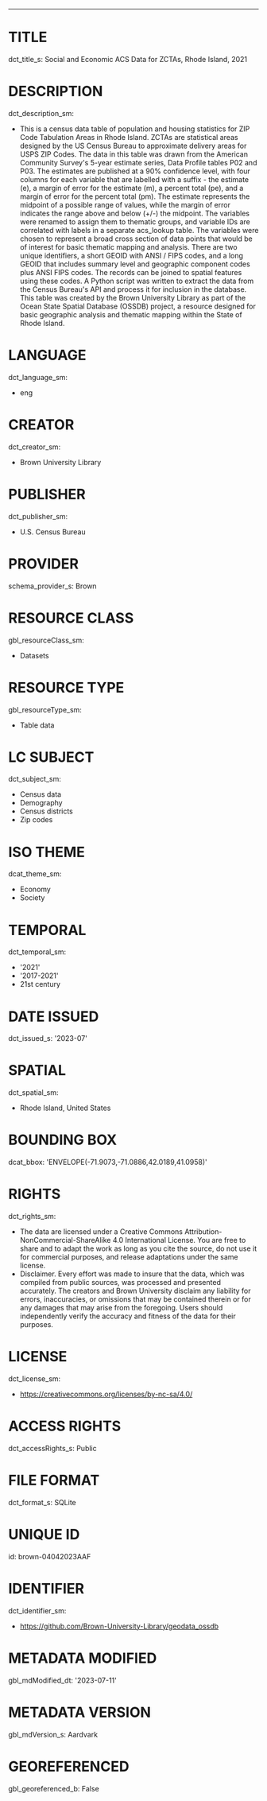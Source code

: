 ---
# TITLE
dct_title_s: Social and Economic ACS Data for ZCTAs, Rhode Island, 2021

# DESCRIPTION
dct_description_sm:
- This is a census data table of population and housing statistics for ZIP Code Tabulation Areas in Rhode Island. ZCTAs are statistical areas designed by the US Census Bureau to approximate delivery areas for USPS ZIP Codes. The data in this table was drawn from the American Community Survey's 5-year estimate series, Data Profile tables P02 and P03. The estimates are published at a 90% confidence level, with four columns for each variable that are labelled with a suffix - the estimate (e), a margin of error for the estimate (m), a percent total (pe), and a margin of error for the percent total (pm). The estimate represents the midpoint of a possible range of values, while the margin of error indicates the range above and below (+/-) the midpoint. The variables were renamed to assign them to thematic groups, and variable IDs are correlated with labels in a separate acs_lookup table. The variables were chosen to represent a broad cross section of data points that would be of interest for basic thematic mapping and analysis. There are two unique identifiers, a short GEOID with ANSI / FIPS codes, and a long GEOID that includes summary level and geographic component codes plus ANSI FIPS codes. The records can be joined to spatial features using these codes. A Python script was written to extract the data from the Census Bureau's API and process it for inclusion in the database. This table was created by the Brown University Library as part of the Ocean State Spatial Database (OSSDB) project, a resource designed for basic geographic analysis and thematic mapping within the State of Rhode Island.

# LANGUAGE
dct_language_sm:
- eng

# CREATOR
dct_creator_sm:
- Brown University Library

# PUBLISHER
dct_publisher_sm:
- U.S. Census Bureau

# PROVIDER
schema_provider_s: Brown

# RESOURCE CLASS
gbl_resourceClass_sm: 
- Datasets

# RESOURCE TYPE
gbl_resourceType_sm:
- Table data

# LC SUBJECT
dct_subject_sm:
- Census data
- Demography
- Census districts
- Zip codes

# ISO THEME
dcat_theme_sm:
- Economy
- Society

# TEMPORAL
dct_temporal_sm:
- '2021'
- '2017-2021'
- 21st century

# DATE ISSUED
dct_issued_s: '2023-07'

# SPATIAL
dct_spatial_sm:
- Rhode Island, United States

# BOUNDING BOX
dcat_bbox: 'ENVELOPE(-71.9073,-71.0886,42.0189,41.0958)'

# RIGHTS
dct_rights_sm: 
- The data are licensed under a Creative Commons Attribution-NonCommercial-ShareAlike 4.0 International License. You are free to share and to adapt the work as long as you cite the source, do not use it for commercial purposes, and release adaptations under the same license.
- Disclaimer. Every effort was made to insure that the data, which was compiled from public sources, was processed and presented accurately. The creators and Brown University disclaim any liability for errors, inaccuracies, or omissions that may be contained therein or for any damages that may arise from the foregoing. Users should independently verify the accuracy and fitness of the data for their purposes.

# LICENSE
dct_license_sm:
- https://creativecommons.org/licenses/by-nc-sa/4.0/

# ACCESS RIGHTS
dct_accessRights_s: Public

# FILE FORMAT
dct_format_s: SQLite

# UNIQUE ID
id: brown-04042023AAF

# IDENTIFIER
dct_identifier_sm:
- https://github.com/Brown-University-Library/geodata_ossdb

# METADATA MODIFIED
gbl_mdModified_dt: '2023-07-11'

# METADATA VERSION
gbl_mdVersion_s: Aardvark

# GEOREFERENCED
gbl_georeferenced_b: False